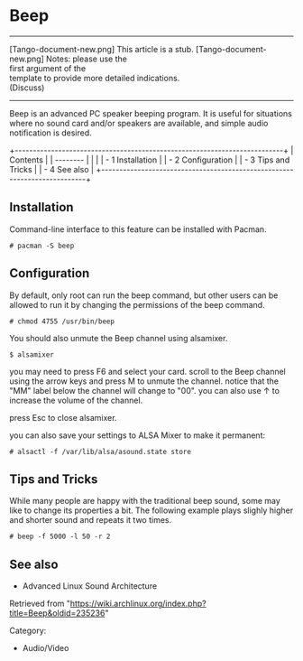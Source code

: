 Beep
====

  ------------------------ ------------------------ ------------------------
  [Tango-document-new.png] This article is a stub.  [Tango-document-new.png]
                           Notes: please use the    
                           first argument of the    
                           template to provide more 
                           detailed indications.    
                           (Discuss)                
  ------------------------ ------------------------ ------------------------

Beep is an advanced PC speaker beeping program. It is useful for
situations where no sound card and/or speakers are available, and simple
audio notification is desired.

+--------------------------------------------------------------------------+
| Contents                                                                 |
| --------                                                                 |
|                                                                          |
| -   1 Installation                                                       |
| -   2 Configuration                                                      |
| -   3 Tips and Tricks                                                    |
| -   4 See also                                                           |
+--------------------------------------------------------------------------+

Installation
------------

Command-line interface to this feature can be installed with Pacman.

    # pacman -S beep

Configuration
-------------

By default, only root can run the beep command, but other users can be
allowed to run it by changing the permissions of the beep command.

    # chmod 4755 /usr/bin/beep

You should also unmute the Beep channel using alsamixer.

    $ alsamixer

you may need to press F6 and select your card. scroll to the Beep
channel using the arrow keys and press M to unmute the channel. notice
that the "MM" label below the channel will change to "00". you can also
use ↑ to increase the volume of the channel.

press Esc to close alsamixer.

you can also save your settings to ALSA Mixer to make it permanent:

    # alsactl -f /var/lib/alsa/asound.state store

Tips and Tricks
---------------

While many people are happy with the traditional beep sound, some may
like to change its properties a bit. The following example plays slighly
higher and shorter sound and repeats it two times.

    # beep -f 5000 -l 50 -r 2

See also
--------

-   Advanced Linux Sound Architecture

Retrieved from
"https://wiki.archlinux.org/index.php?title=Beep&oldid=235236"

Category:

-   Audio/Video
